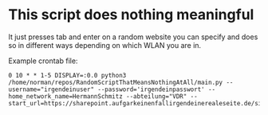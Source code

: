 # This script does nothing meaningful

It just presses tab and enter on a random website you can specify and does so in different ways depending on which WLAN you are in.

Example crontab file:

```
0 10 * * 1-5 DISPLAY=:0.0 python3 /home/norman/repos/RandomScriptThatMeansNothingAtAll/main.py --username="irgendeinuser" --password='irgendeinpasswort' --home_network_name=HermannSchmitz --abteilung="VDR" --start_url=https://sharepoint.aufgarkeinenfallirgendeinerealeseite.de/sites/zih/Lists/HomeOffice/AllItems.aspx
```
